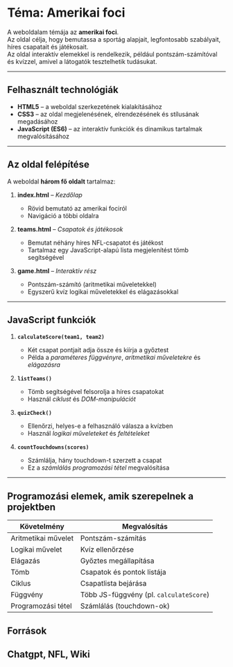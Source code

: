 # Téma: Amerikai foci

A weboldalam témája az **amerikai foci**.  
Az oldal célja, hogy bemutassa a sportág alapjait, legfontosabb szabályait, híres csapatait és játékosait.  
Az oldal interaktív elemekkel is rendelkezik, például pontszám-számítóval és kvízzel, amivel a látogatók tesztelhetik tudásukat.

---

## Felhasznált technológiák

- **HTML5** – a weboldal szerkezetének kialakításához  
- **CSS3** – az oldal megjelenésének, elrendezésének és stílusának megadásához  
- **JavaScript (ES6)** – az interaktív funkciók és dinamikus tartalmak megvalósításához  

---

## Az oldal felépítése

A weboldal **három fő oldalt** tartalmaz:

1. **index.html** – *Kezdőlap*  
   - Rövid bemutató az amerikai fociról  
   - Navigáció a többi oldalra  

2. **teams.html** – *Csapatok és játékosok*  
   - Bemutat néhány híres NFL-csapatot és játékost  
   - Tartalmaz egy JavaScript-alapú lista megjelenítést tömb segítségével  

3. **game.html** – *Interaktív rész*  
   - Pontszám-számító (aritmetikai műveletekkel)  
   - Egyszerű kvíz logikai műveletekkel és elágazásokkal  

---

## JavaScript funkciók

1. **`calculateScore(team1, team2)`**  
   - Két csapat pontjait adja össze és kiírja a győztest  
   - Példa a *paraméteres függvényre*, *aritmetikai műveletekre* és *elágazásra*  

2. **`listTeams()`**  
   - Tömb segítségével felsorolja a híres csapatokat  
   - Használ *ciklust* és *DOM-manipulációt*  

3. **`quizCheck()`**  
   - Ellenőrzi, helyes-e a felhasználó válasza a kvízben  
   - Használ *logikai műveleteket* és *feltételeket*  

4. **`countTouchdowns(scores)`**  
   - Számlálja, hány touchdown-t szerzett a csapat  
   - Ez a *számlálás programozási tétel* megvalósítása  

---

## Programozási elemek, amik szerepelnek a projektben

| Követelmény | Megvalósítás |
|--------------|--------------|
| Aritmetikai művelet | Pontszám-számítás |
| Logikai művelet | Kvíz ellenőrzése |
| Elágazás | Győztes megállapítása |
| Tömb | Csapatok és pontok listája |
| Ciklus | Csapatlista bejárása |
| Függvény | Több JS-függvény (pl. `calculateScore`) |
| Programozási tétel | Számlálás (touchdown-ok) |

## Források
Chatgpt, NFL, Wiki
---

